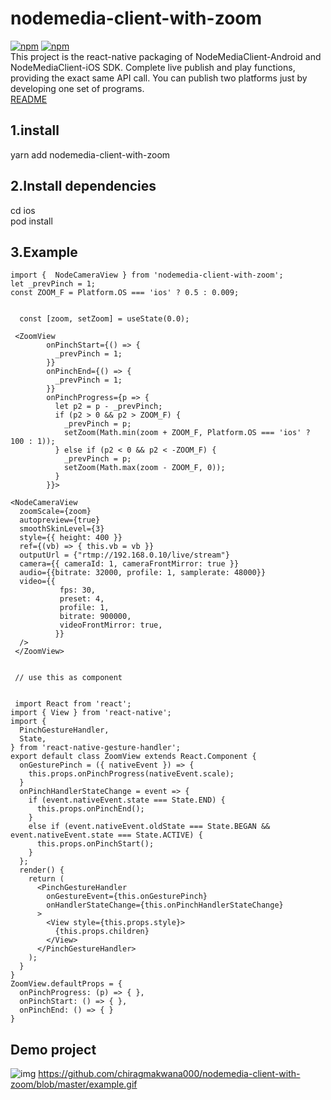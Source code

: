 # nodemedia-client-with-zoom

[![npm](https://img.shields.io/npm/v/nodemedia-client-with-zoom.svg)](https://www.npmjs.com/package/nodemedia-client-with-zoom)
[![npm](https://img.shields.io/npm/dm/nodemedia-client-with-zoom.svg)](https://www.npmjs.com/package/nodemedia-client-with-zoom)  
This project is the react-native packaging of NodeMediaClient-Android and NodeMediaClient-iOS SDK.
Complete live publish and play functions, providing the exact same API call. You can publish two platforms just by developing one set of programs.  
[README](https://github.com/chiragmakwana000/nodemedia-client-with-zoom/blob/master/README.md)

## 1.install

yarn add nodemedia-client-with-zoom

## 2.Install dependencies

cd ios  
pod install

## 3.Example

```
import {  NodeCameraView } from 'nodemedia-client-with-zoom';
let _prevPinch = 1;
const ZOOM_F = Platform.OS === 'ios' ? 0.5 : 0.009;


  const [zoom, setZoom] = useState(0.0);

 <ZoomView
        onPinchStart={() => {
          _prevPinch = 1;
        }}
        onPinchEnd={() => {
          _prevPinch = 1;
        }}
        onPinchProgress={p => {
          let p2 = p - _prevPinch;
          if (p2 > 0 && p2 > ZOOM_F) {
            _prevPinch = p;
            setZoom(Math.min(zoom + ZOOM_F, Platform.OS === 'ios' ? 100 : 1));
          } else if (p2 < 0 && p2 < -ZOOM_F) {
            _prevPinch = p;
            setZoom(Math.max(zoom - ZOOM_F, 0));
          }
        }}>

<NodeCameraView
  zoomScale={zoom}
  autopreview={true}
  smoothSkinLevel={3}
  style={{ height: 400 }}
  ref={(vb) => { this.vb = vb }}
  outputUrl = {"rtmp://192.168.0.10/live/stream"}
  camera={{ cameraId: 1, cameraFrontMirror: true }}
  audio={{bitrate: 32000, profile: 1, samplerate: 48000}}
  video={{
           fps: 30,
           preset: 4,
           profile: 1,
           bitrate: 900000,
           videoFrontMirror: true,
          }}
  />
 </ZoomView>


 // use this as component


 import React from 'react';
import { View } from 'react-native';
import {
  PinchGestureHandler,
  State,
} from 'react-native-gesture-handler';
export default class ZoomView extends React.Component {
  onGesturePinch = ({ nativeEvent }) => {
    this.props.onPinchProgress(nativeEvent.scale);
  }
  onPinchHandlerStateChange = event => {
    if (event.nativeEvent.state === State.END) {
      this.props.onPinchEnd();
    }
    else if (event.nativeEvent.oldState === State.BEGAN && event.nativeEvent.state === State.ACTIVE) {
      this.props.onPinchStart();
    }
  };
  render() {
    return (
      <PinchGestureHandler
        onGestureEvent={this.onGesturePinch}
        onHandlerStateChange={this.onPinchHandlerStateChange}
      >
        <View style={this.props.style}>
          {this.props.children}
        </View>
      </PinchGestureHandler>
    );
  }
}
ZoomView.defaultProps = {
  onPinchProgress: (p) => { },
  onPinchStart: () => { },
  onPinchEnd: () => { }
}
```

## Demo project
![img](https://github.com/chiragmakwana000/nodemedia-client-with-zoom/blob/master/example.gif)
https://github.com/chiragmakwana000/nodemedia-client-with-zoom/blob/master/example.gif